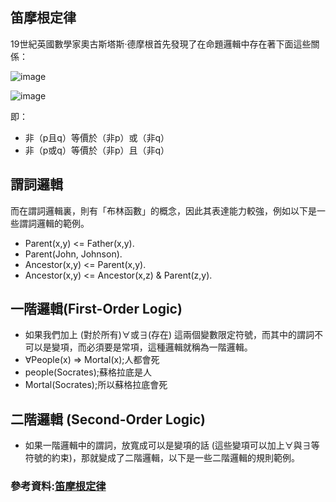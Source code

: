 ## 笛摩根定律
19世紀英國數學家奧古斯塔斯·德摩根首先發現了在命題邏輯中存在著下面這些關係：

![image](https://user-images.githubusercontent.com/47874872/123464056-e8ead880-d61e-11eb-9fa1-797d9dc697a4.png)

![image](https://user-images.githubusercontent.com/47874872/123463789-8a255f00-d61e-11eb-9112-637c6751c2ce.png)

即：
* 非（p且q）等價於（非p）或（非q）
* 非（p或q）等價於（非p）且（非q）

## 謂詞邏輯
而在謂詞邏輯裏，則有「布林函數」的概念，因此其表達能力較強，例如以下是一些謂詞邏輯的範例。
* Parent(x,y) <= Father(x,y).
* Parent(John, Johnson).
* Ancestor(x,y) <= Parent(x,y).
* Ancestor(x,y) <= Ancestor(x,z) & Parent(z,y).
## 一階邏輯(First-Order Logic)
* 如果我們加上  (對於所有)∀或∃(存在) 這兩個變數限定符號，而其中的謂詞不可以是變項，而必須要是常項，這種邏輯就稱為一階邏輯。
* ∀People(x) => Mortal(x);人都會死
* people(Socrates);蘇格拉底是人
* Mortal(Socrates);所以蘇格拉底會死
## 二階邏輯 (Second-Order Logic)
* 如果一階邏輯中的謂詞，放寬成可以是變項的話 (這些變項可以加上∀與∃等符號的約束)，那就變成了二階邏輯，以下是一些二階邏輯的規則範例。

### 參考資料:[笛摩根定律](https://zh.wikipedia.org/wiki/%E5%BE%B7%E6%91%A9%E6%A0%B9%E5%AE%9A%E5%BE%8B)
